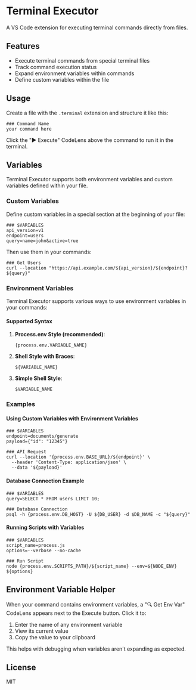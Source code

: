 # Terminal Executor

A VS Code extension for executing terminal commands directly from files.

## Features

- Execute terminal commands from special terminal files
- Track command execution status
- Expand environment variables within commands
- Define custom variables within the file

## Usage

Create a file with the `.terminal` extension and structure it like this:

```
### Command Name
your command here
```

Click the "▶ Execute" CodeLens above the command to run it in the terminal.

## Variables

Terminal Executor supports both environment variables and custom variables defined within your file.

### Custom Variables

Define custom variables in a special section at the beginning of your file:

```
### $VARIABLES
api_version=v1
endpoint=users
query=name=john&active=true
```

Then use them in your commands:

```
### Get Users
curl --location "https://api.example.com/${api_version}/${endpoint}?${query}"
```

### Environment Variables

Terminal Executor supports various ways to use environment variables in your commands:

#### Supported Syntax

1. **Process.env Style (recommended)**: 
   ```
   {process.env.VARIABLE_NAME}
   ```

2. **Shell Style with Braces**: 
   ```
   ${VARIABLE_NAME}
   ```

3. **Simple Shell Style**: 
   ```
   $VARIABLE_NAME
   ```

### Examples

#### Using Custom Variables with Environment Variables

```
### $VARIABLES
endpoint=documents/generate
payload={"id": "12345"}

### API Request
curl --location '{process.env.BASE_URL}/${endpoint}' \
  --header 'Content-Type: application/json' \
  --data '${payload}'
```

#### Database Connection Example

```
### $VARIABLES
query=SELECT * FROM users LIMIT 10;

### Database Connection
psql -h {process.env.DB_HOST} -U ${DB_USER} -d $DB_NAME -c "${query}"
```

#### Running Scripts with Variables

```
### $VARIABLES
script_name=process.js
options=--verbose --no-cache

### Run Script
node {process.env.SCRIPTS_PATH}/${script_name} --env=${NODE_ENV} ${options}
```

## Environment Variable Helper

When your command contains environment variables, a "🔍 Get Env Var" CodeLens appears next to the Execute button. Click it to:

1. Enter the name of any environment variable
2. View its current value
3. Copy the value to your clipboard

This helps with debugging when variables aren't expanding as expected.

## License

MIT

